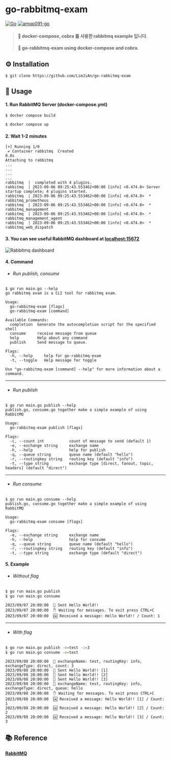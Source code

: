 # go-rabbitmq-exam
[![Go](https://img.shields.io/badge/go-1.21-blue.svg?style=for-the-badge&logo=go&logoColor=white)](https://go.dev/dl/)
[![amqp091-go](https://img.shields.io/badge/amqp091go-0.9.2-orange.svg?style=for-the-badge&logo=go&logoColor=white)](https://github.com/rabbitmq/amqp091-go)

> #### 🎯 docker-compose, cobra 를 사용한 rabbitmq example 입니다.
> #### 🎯 go-rabbitmq-exam using docker-compose and cobra.


## ⚙️ Installation
```shell
$ git clone https://github.com/LimJiAn/go-rabbitmq-exam
```
## 👀 Usage
#### 1. Run RabbitMQ Server (docker-compose.yml)
```bash
$ docker compose build
```
```bash
$ docker compose up
```
#### 2. Wait 1-2 minutes
```console
[+] Running 1/0
 ✔ Container rabbitmq  Created                                                                                                                               0.0s
Attaching to rabbitmq
...
...
...
...
rabbitmq  |  completed with 4 plugins.
rabbitmq  | 2023-09-06 09:25:43.553462+00:00 [info] <0.474.0> Server startup complete; 4 plugins started.
rabbitmq  | 2023-09-06 09:25:43.553462+00:00 [info] <0.474.0>  * rabbitmq_prometheus
rabbitmq  | 2023-09-06 09:25:43.553462+00:00 [info] <0.474.0>  * rabbitmq_management
rabbitmq  | 2023-09-06 09:25:43.553462+00:00 [info] <0.474.0>  * rabbitmq_management_agent
rabbitmq  | 2023-09-06 09:25:43.553462+00:00 [info] <0.474.0>  * rabbitmq_web_dispatch

```
#### 3. You can see useful RabbitMQ dashboard at [localhost:15672](http://localhost:15672)
![Rabbitmq dashboard](https://github.com/LimJiAn/go-rabbitmq-exam/assets/85569173/73e8f14c-98e8-4c12-a59f-eca323a54816)

#### 4. Command
* ###### Run publish, consume
```
$ go run main.go --help
go rabbitmq exam is a CLI tool for rabbitmq exam.

Usage:
  go-rabbitmq-exam [flags]
  go-rabbitmq-exam [command]

Available Commands:
  completion  Generate the autocompletion script for the specified shell
  consume     receive message from queue
  help        Help about any command
  publish     Send message to queue.

Flags:
  -h, --help     help for go-rabbitmq-exam
  -t, --toggle   Help message for toggle

Use "go-rabbitmq-exam [command] --help" for more information about a command.
```
---
* ###### Run publish
```
$ go run main.go publish --help
publish.go, consume.go together make a simple example of using RabbitMQ

Usage:
  go-rabbitmq-exam publish [flags]

Flags:
  -c, --count int           count of message to send (default 1)
  -e, --exchange string     exchange name
  -h, --help                help for publish
  -q, --queue string        queue name (default "hello")
  -r, --routingkey string   routing key (default "info")
  -t, --type string         exchange type [direct, fanout, topic, headers] (default "direct")
```
---
* ###### Run consume
```
$ go run main.go consume --help
publish.go, consume.go together make a simple example of using RabbitMQ

Usage:
  go-rabbitmq-exam consume [flags]

Flags:
  -e, --exchange string     exchange name
  -h, --help                help for consume
  -q, --queue string        queue name (default "hello")
  -r, --routingkey string   routing key (default "info")
  -t, --type string         exchange type (default "direct")
```
#### 5. Example
* ###### Without flag
```bash
$ go run main.go publish
$ go run main.go consume
```
```console
2023/09/07 20:00:00  📧 Sent Hello World!!
2023/09/07 20:00:00  ✋ Waiting for messages. To exit press CTRL+C
2023/09/07 20:00:00  🆗 Received a message: Hello World!! / Count: 1
```
---
* ###### With flag
```bash
$ go run main.go publish -e=test -c=3
$ go run main.go consume -e=test
```
```console
2023/09/08 20:00:00  📮 exchangeName: test, routingKey: info, exchangeType: direct, count: 3
2023/09/08 20:00:00  📧 Sent Hello World!! [1]
2023/09/08 20:00:00  📧 Sent Hello World!! [2]
2023/09/08 20:00:00  📧 Sent Hello World!! [3]
2023/09/08 20:00:00  📮 exchangeName: test, routingKey: info, exchangeType: direct, queue: hello
2023/09/08 20:00:00  ✋ Waiting for messages. To exit press CTRL+C
2023/09/08 20:00:00  🆗 Received a message: Hello World!! [1] / Count: 1
2023/09/08 20:00:00  🆗 Received a message: Hello World!! [2] / Count: 2
2023/09/08 20:00:00  🆗 Received a message: Hello World!! [3] / Count: 3

```
## 📚 Reference
#### [RabbitMQ](https://www.rabbitmq.com/)
